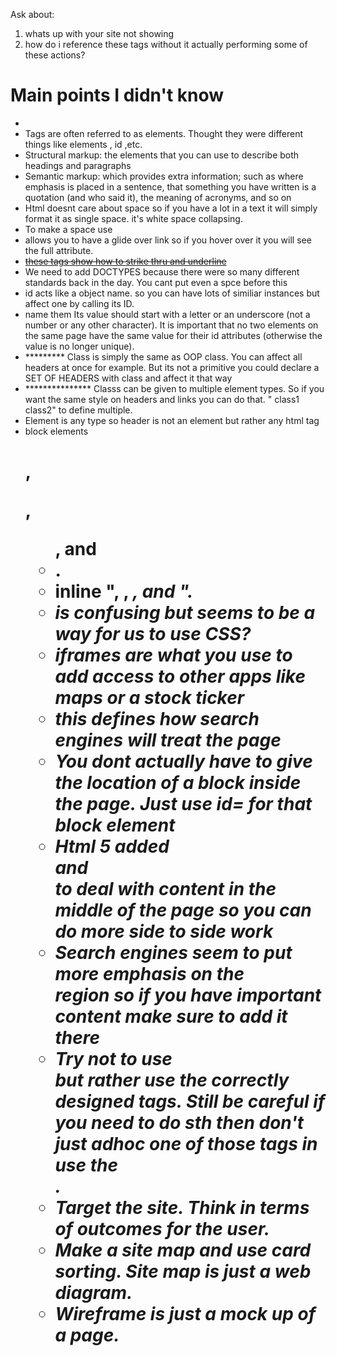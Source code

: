 Ask about:
1. whats up with your site not showing
2. how do i reference these tags without it actually performing some of these actions?

# Main points I didn't know 



- 
- Tags are often referred to as elements.  Thought they were different things like elements , id ,etc.
- Structural markup: the elements that you can use to describe both headings and paragraphs
- Semantic markup: which provides extra information; such as where emphasis is placed in a sentence, that something you have written is a quotation (and who said it), the meaning of acronyms, and so on
- Html doesnt care about space so if you have a lot in a text it will simply format it as single space. it's white space collapsing.
- To make a space use <br />
- <abbr> allows you to have a glide over link  so if you hover over it you will see the full attribute. 
- <ins> <del>  these tags show how to strike thru and underline 
-  We need to add DOCTYPES because there were so many different standards back in the day.  You cant put even a spce before this 
- id acts like a object name.  so you can have lots of similiar instances but affect one by calling its ID.
- name them Its value should start with a letter or an underscore (not a number or any other character). 
          It is important that no two elements on the same page have the same value for their id attributes (otherwise the value is no longer unique).
- ********* Class is simply the same as OOP class.  You can affect all headers at once for example. But its not a primitive you could declare a SET OF HEADERS with class and affect it that way 
- *************** Classs can be given to multiple element types.  So if you want the same style on headers and links you can do that. " class1 class2" to define multiple.
- Element is any type so header is not an element  but rather any html tag 
- block elements <h1>, <p>, <ul>, and <li>.
- inline "<a>, <b>, <em>, and <img>".
- <span> is confusing but seems to be a way for us to use CSS?
- iframes are what you use to add access to other apps like maps or a stock ticker
- <meta>  this defines how search engines will treat the page
- You dont actually have to give the location of a block inside the page.  Just use id= for that block element 
- Html 5 added <article> and <aside> to deal with content in the middle of the page so you can do more side to side work
- Search engines seem to put more emphasis on the <article> region so if you have important content make sure to add it there   
- Try not to use <div> but rather use the correctly designed tags. Still be careful if you need to do sth then don't just adhoc one of those tags in use the <div>.
- Target the site. Think in terms of outcomes for the user. 
- Make a site map and use card sorting. Site map is just a web diagram.
- Wireframe is just a mock up of a page.
